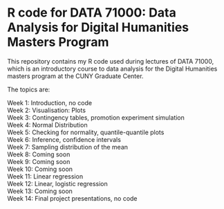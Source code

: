 # R code for DATA 71000: Data Analysis for Digital Humanities Masters Program

This repository contains my R code used during lectures of DATA 71000, which is an introductory course to data analysis for the Digital Humanities masters program at the CUNY Graduate Center.

The topics are:


Week 1: Introduction, no code \
Week 2: Visualisation: Plots\
Week 3: Contingency tables, promotion experiment simulation\
Week 4: Normal Distribution\
Week 5: Checking for normality, quantile-quantile plots\
Week 6: Inference, confidence intervals\
Week 7: Sampling distribution of the mean\
Week 8: Coming soon\
Week 9: Coming soon\
Week 10: Coming soon\
Week 11: Linear regression\
Week 12: Linear, logistic regression\
Week 13: Coming soon\
Week 14: Final project presentations, no code
